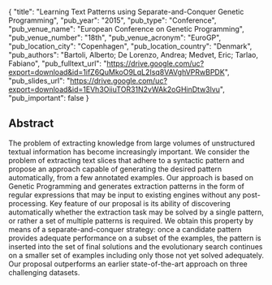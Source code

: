 {
  "title": "Learning Text Patterns using Separate-and-Conquer Genetic Programming",
  "pub_year": "2015",
  "pub_type": "Conference",
  "pub_venue_name": "European Conference on Genetic Programming",
  "pub_venue_number": "18th",
  "pub_venue_acronym": "EuroGP",
  "pub_location_city": "Copenhagen",
  "pub_location_country": "Denmark",
  "pub_authors": "Bartoli, Alberto; De Lorenzo, Andrea; Medvet, Eric; Tarlao, Fabiano",
  "pub_fulltext_url": "https://drive.google.com/uc?export=download&id=1ifZ6QuMkoO9LqL2Isq8VAVghVPRwBPDK",
  "pub_slides_url": "https://drive.google.com/uc?export=download&id=1EVh3OiiuTOR31N2vWAk2oGHinDtw3lvu",
  "pub_important": false
}

## Abstract
The problem of extracting knowledge from large volumes of unstructured textual information has become increasingly important. We consider the problem of extracting text slices that adhere to a syntactic pattern and propose an approach capable of generating the desired pattern automatically, from a few annotated examples. Our approach is based on Genetic Programming and generates extraction patterns in the form of regular expressions that may be input to existing engines without any post-processing. Key feature of our proposal is its ability of discovering automatically whether the extraction task may be solved by a single pattern, or rather a set of multiple patterns is required. We obtain this property by means of a separate-and-conquer strategy: once a candidate pattern provides adequate performance on a subset of the examples, the pattern is inserted into the set of final solutions and the evolutionary search continues on a smaller set of examples including only those not yet solved adequately. Our proposal outperforms an earlier state-of-the-art approach on three challenging datasets.
